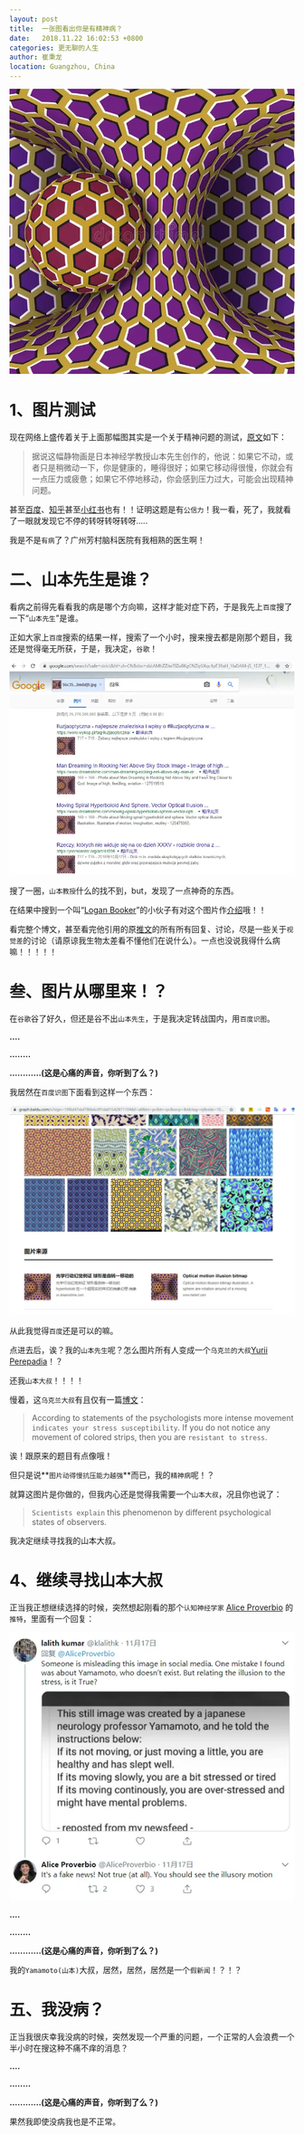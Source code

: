 ```yaml
---
layout: post
title:  一张图看出你是有精神病？
date:   2018.11.22 16:02:53 +0800
categories: 更无聊的人生
author: 崔秉龙
location: Guangzhou, China
---
```



![这张图可能涉及侵权，我只是把预览图以及链接copy过来算不算侵权？](/photo/InPost/1-1.png)


# 1、图片测试
现在网络上盛传着关于上面那幅图其实是一个关于精神问题的测试，[原文](https://weibo.com/1455643221/H3pjW6Iis?from=page_1005051455643221_profile&wvr=6&mod=weibotime&type=comment#_rnd1542869331557)如下：
>据说这幅静物画是日本神经学教授山本先生创作的，他说：如果它不动，或者只是稍微动一下，你是健康的，睡得很好；如果它移动得很慢，你就会有一点压力或疲惫；如果它不停地移动，你会感到压力过大，可能会出现精神问题。 ​​​​

甚至[百度](https://zhidao.baidu.com/question/1610908988660604467.html)、[知乎](https://zhuanlan.zhihu.com/p/50493972)甚至[小红书](https://www.xiaohongshu.com/discovery/item/5bf4d30c672e141d86ba3267?from=timeline&_at=4b277724e245d009d0fb7165c2076aa088930)也有！！证明这题是有`公信力`！我一看，死了，我就看了一眼就发现它不停的转呀转呀转呀.....

我是不是`有病`了？广州芳村脑科医院有我相熟的医生啊！

# 二、山本先生是谁？

看病之前得先看看我的病是哪个方向嘛，这样才能对症下药，于是我先上`百度`搜了一下“`山本先生`”是谁。

正如大家上`百度`搜索的结果一样，搜索了一个小时，搜来搜去都是刚那个题目，我还是觉得毫无所获，于是，我决定，`谷歌`！

![图片搜索](/photo/InPost/1-2.png)

搜了一圈，`山本教授`什么的找不到，but，发现了一点神奇的东西。

在结果中搜到一个叫“[Logan Booker](https://www.gizmodo.com.au/author/logan-booker)”的小伙子有对这个图片作[介绍](https://www.gizmodo.com.au/2018/10/believe-it-or-not-this-image-is-not-moving/)哦！！

看完整个博文，甚至看完他引用的原[推文](https://mobile.twitter.com/AliceProverbio/status/1050738254461489152)的所有所有回复、讨论，尽是一些关于`视觉差`的讨论（请原谅我生物太差看不懂他们在说什么）。一点也没说我得什么病嘛！！！！！

# 叁、图片从哪里来！？

在`谷歌`谷了好久，但还是谷不出`山本先生`，于是我决定转战国内，用`百度识图`。

**....**

**........**

**............(这是心痛的声音，你听到了么？)**

我居然在`百度识图`下面看到这样一个东西：

![结果来自百度识图](/photo/InPost/1-3.png)

从此我觉得`百度`还是可以的嘛。


点进去后，诶？我的`山本先生`呢？怎么图片所有人变成一个`乌克兰的大叔`[Yurii Perepadia](https://cn.dreamstime.com/vectordivider_info)！？

还我`山本大叔`！！！！

慢着，这`乌克兰大叔`有且仅有一篇[博文](https://cn.dreamstime.com/blog/check-your-vision-47123)：
>According to statements of the psychologists more intense movement `indicates your stress susceptibility`.
If you do not notice any movement of colored strips, then you are `resistant to stress`.



诶！跟原来的题目有点像哦！

但只是说**`图片动得慢抗压能力越强`**而已，我的`精神病`呢！？

就算这图片是你做的，但我内心还是觉得我需要一个`山本大叔`，况且你也说了：
> `Scientists explain` this phenomenon by different psychological states of observers.


我决定继续寻找我的山本大叔。


# 4、继续寻找山本大叔

正当我正想继续选择的时候，突然想起刚看的那个`认知神经学家` [Alice Proverbio](https://mobile.twitter.com/AliceProverbio) 的`推特`，里面有一个回复：

![Fake News!?](/photo/InPost/1-4.png)


**....**

**........**

**............(这是心痛的声音，你听到了么？)**

我的`Yamamoto(山本)`大叔，居然，居然，居然是一个`假新闻`！？！？

# 五、我没病？


正当我很庆幸我没病的时候，突然发现一个严重的问题，一个正常的人会浪费一个半小时在搜这种不痛不痒的消息？

**....**

**........**

**............(这是心痛的声音，你听到了么？)**

果然我即使没病我也是不正常。